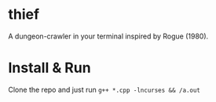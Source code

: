 # thief
A dungeon-crawler in your terminal inspired by Rogue (1980).
# Install & Run
Clone the repo and just run `g++ *.cpp -lncurses && /a.out`
